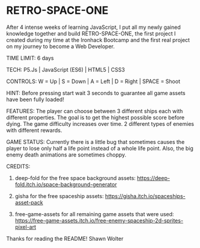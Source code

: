 # RETRO-SPACE-ONE

After 4 intense weeks of learning JavaScript,
I put all my newly gained knowledge together and build RETRO-SPACE-ONE,
the first project I created during my time at the Ironhack Bootcamp
and the first real project on my journey to become a Web Developer.

TIME LIMIT: 6 days

TECH: P5.Js | JavaScript (ES6) | HTML5 | CSS3

CONTROLS: W = Up | S = Down | A = Left | D = Right | SPACE = Shoot

HINT: Before pressing start wait 3 seconds to guarantee all game assets have been fully loaded!

FEATURES:
The player can choose between 3 different ships each with different properties.
The goal is to get the highest possible score before dying.
The game difficulty increases over time.
2 different types of enemies with different rewards.

GAME STATUS: Currently there is a little bug that sometimes causes
the player to lose only half a life point instead of a whole life point.
Also, the big enemy death animations are sometimes choppy.

CREDITS: 
1. deep-fold for the free space background assets:
https://deep-fold.itch.io/space-background-generator

2. gisha for the free spaceship assets:
https://gisha.itch.io/spaceships-asset-pack

3. free-game-assets for all remaining game assets that were used:
https://free-game-assets.itch.io/free-enemy-spaceship-2d-sprites-pixel-art


Thanks for reading the README!
Shawn Wolter
